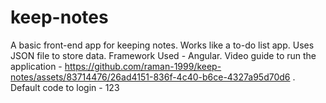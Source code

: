 # keep-notes
A basic front-end app for keeping notes.
Works like a to-do list app. Uses JSON file to store data.
Framework Used - Angular.
Video guide to run the application - 
https://github.com/raman-1999/keep-notes/assets/83714476/26ad4151-836f-4c40-b6ce-4327a95d70d6 .
Default code to login - 123

